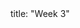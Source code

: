<frontmatter>
title: "Week 3"
</frontmatter>

<panel header="{{glyphicon_flag}} Outcomes" popup-url="{{baseUrl}}/schedule/week3/outcomes.html" expanded no-close>
  <include src="outcomes.md#main" />
</panel>

<panel header="{{glyphicon_check}} Todo" no-close>
  <include src="todo.md" />
</panel>

<panel header="{{glyphicon_pencil}} Tutorial 3" no-close>
  <include src="tutorial.md" />
</panel>

<panel header="{{glyphicon_blackboard}} Lecture 3" no-close>
  <include src="lecture.md" />
</panel>
